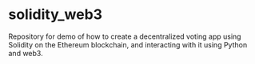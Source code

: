 # solidity_web3
Repository for demo of how to create a decentralized voting app using Solidity on the Ethereum blockchain, and interacting with it using Python and web3.
